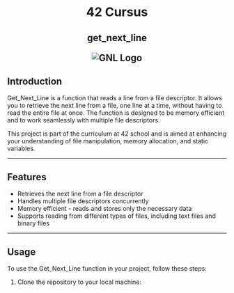 <h1 align=center>
  42 Cursus
 </h1>
<h2 align=center>
  get_next_line

  ![GNL Logo](https://game.42sp.org.br/static/assets/achievements/get_next_linem.png)

  </h2>

## Introduction

Get_Next_Line is a function that reads a line from a file descriptor. It allows you to retrieve the next line from a file, one line at a time, without having to read the entire file at once. The function is designed to be memory efficient and to work seamlessly with multiple file descriptors.

This project is part of the curriculum at 42 school and is aimed at enhancing your understanding of file manipulation, memory allocation, and static variables.

---

## Features

- Retrieves the next line from a file descriptor
- Handles multiple file descriptors concurrently
- Memory efficient - reads and stores only the necessary data
- Supports reading from different types of files, including text files and binary files

---

## Usage

To use the Get_Next_Line function in your project, follow these steps:

1. Clone the repository to your local machine:
